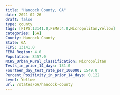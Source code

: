 ```yaml
---
title: "Hancock County, GA"
date: 2021-02-26
draft: false
type: county
tags: [FIPS:13141.0,FEMA:4.0,Micropolitan,Yellow]
categories: [GA]
County: Hancock County
State: GA
FIPS: 13141.0
FEMA_Region: 4.0
Population: 8457.0
NCHS_Urban_Rural_Classification: Micropolitan
Tests_in_prior_14_days: 131.0
Fourteen_day_test_rate_per_100000: 1549.0
Percent_Positivity_in_prior_14_days: 0.122
Level: Yellow
url: /states/GA/hancock-county
---
```



